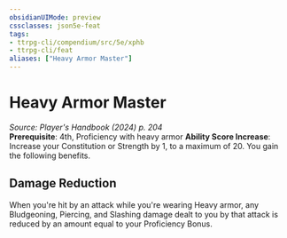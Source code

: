 ```yaml
---
obsidianUIMode: preview
cssclasses: json5e-feat
tags:
- ttrpg-cli/compendium/src/5e/xphb
- ttrpg-cli/feat
aliases: ["Heavy Armor Master"]
---
```

# Heavy Armor Master
*Source: Player's Handbook (2024) p. 204*  
**Prerequisite**: 4th, Proficiency with heavy armor
**Ability Score Increase**: Increase your Constitution or Strength by 1, to a maximum of 20.
You gain the following benefits.

## Damage Reduction

When you're hit by an attack while you're wearing Heavy armor, any Bludgeoning, Piercing, and Slashing damage dealt to you by that attack is reduced by an amount equal to your Proficiency Bonus.